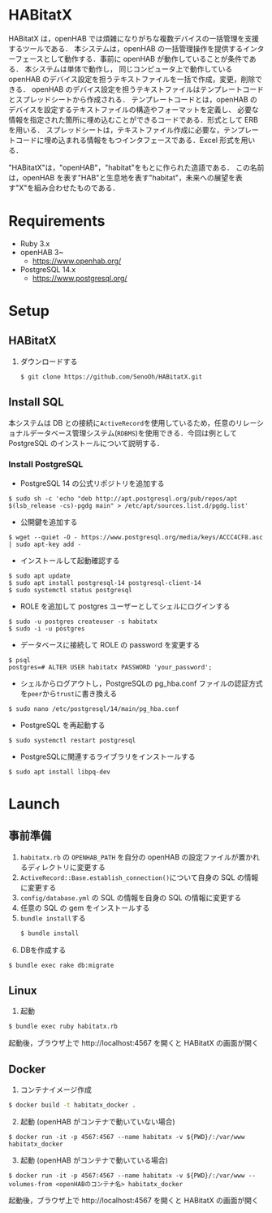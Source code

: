 # HABitatX
HABitatX は，openHAB では煩雑になりがちな複数デバイスの一括管理を支援するツールである．
本システムは，openHAB の一括管理操作を提供するインターフェースとして動作する．事前に openHAB が動作していることが条件である．
本システムは単体で動作し， 同じコンピュータ上で動作している openHAB のデバイス設定を担うテキストファイルを一括で作成，変更，削除できる．
openHAB のデバイス設定を担うテキストファイルはテンプレートコードとスプレッドシートから作成される．
テンプレートコードとは，openHAB のデバイスを設定するテキストファイルの構造やフォーマットを定義し、
必要な情報を指定された箇所に埋め込むことができるコードである．形式として ERB を用いる．
スプレッドシートは，テキストファイル作成に必要な，テンプレートコードに埋め込まれる情報をもつインタフェースである．Excel 形式を用いる．

"HABitatX"は，"openHAB"，"habitat"をもとに作られた造語である．
この名前は，openHAB を表す"HAB"と生息地を表す"habitat"，未来への展望を表す"X"を組み合わせたものである．
# Requirements
+ Ruby 3.x
+ openHAB 3~
  + https://www.openhab.org/
+ PostgreSQL 14.x
  + https://www.postgresql.org/


# Setup
## HABitatX
1. ダウンロードする
   ```bash
   $ git clone https://github.com/SenoOh/HABitatX.git
   ```
## Install SQL
本システムは DB との接続に`ActiveRecord`を使用しているため，任意のリレーショナルデータベース管理システム(`RDBMS`)を使用できる．今回は例として PostgreSQL のインストールについて説明する．

### Install PostgreSQL
+ PostgreSQL 14 の公式リポジトリを追加する
```
$ sudo sh -c 'echo "deb http://apt.postgresql.org/pub/repos/apt $(lsb_release -cs)-pgdg main" > /etc/apt/sources.list.d/pgdg.list'
```
+ 公開鍵を追加する
```
$ wget --quiet -O - https://www.postgresql.org/media/keys/ACCC4CF8.asc | sudo apt-key add -
```
+ インストールして起動確認する
```
$ sudo apt update
$ sudo apt install postgresql-14 postgresql-client-14
$ sudo systemctl status postgresql
```
+ ROLE を追加して postgres ユーザーとしてシェルにログインする
```
$ sudo -u postgres createuser -s habitatx
$ sudo -i -u postgres
```
+ データベースに接続して ROLE の password を変更する
```
$ psql
postgres=# ALTER USER habitatx PASSWORD 'your_password'; 
```
+ シェルからログアウトし，PostgreSQLの pg_hba.conf ファイルの認証方式を`peer`から`trust`に書き換える
```
$ sudo nano /etc/postgresql/14/main/pg_hba.conf
```
+ PostgreSQL を再起動する
```
$ sudo systemctl restart postgresql
```
+ PostgreSQLに関連するライブラリをインストールする
```
$ sudo apt install libpq-dev
```

# Launch
## 事前準備
1. `habitatx.rb` の `OPENHAB_PATH` を自分の openHAB の設定ファイルが置かれるディレクトリに変更する
2. `ActiveRecord::Base.establish_connection()`について自身の SQL の情報に変更する
3. `config/database.yml` の SQL の情報を自身の SQL の情報に変更する
4. 任意の SQL の gem をインストールする
5. `bundle install`する
   ```bash
   $ bundle install
   ```
4. DBを作成する
  ```bash
  $ bundle exec rake db:migrate
  ```

## Linux
1. 起動
```bash
$ bundle exec ruby habitatx.rb
```
起動後，ブラウザ上で http://localhost:4567 を開くと HABitatX の画面が開く

## Docker
1. コンテナイメージ作成
```bash
$ docker build -t habitatx_docker .
```
2. 起動 (openHAB がコンテナで動いていない場合)
```shell
$ docker run -it -p 4567:4567 --name habitatx -v ${PWD}/:/var/www habitatx_docker
```
3. 起動 (openHAB がコンテナで動いている場合)
```shell
$ docker run -it -p 4567:4567 --name habitatx -v ${PWD}/:/var/www --volumes-from <openHABのコンテナ名> habitatx_docker
```
起動後，ブラウザ上で http://localhost:4567 を開くと HABitatX の画面が開く